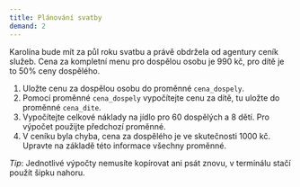 ```yaml
---
title: Plánování svatby
demand: 2
---
```


Karolína bude mít za půl roku svatbu a právě obdržela od agentury ceník služeb. Cena za kompletní menu pro dospělou osobu je 990 kč, pro dítě je to 50% ceny dospělého.

1. Uložte cenu za dospělou osobu do proměnné `cena_dospely`.
1. Pomocí proměnné `cena_dospely` vypočítejte cenu za dítě, tu uložte do proměnné `cena_dite`.
1. Vypočítejte celkové náklady na jídlo pro 60 dospělých a 8 dětí. Pro výpočet použijte předchozí proměnné.
1. V ceníku byla chyba, cena za dospělého je ve skutečnosti 1000 kč. Upravte na základě této informace všechny proměnné.

*Tip*: Jednotlivé výpočty nemusíte kopírovat ani psát znovu, v terminálu stačí použít šipku nahoru.

